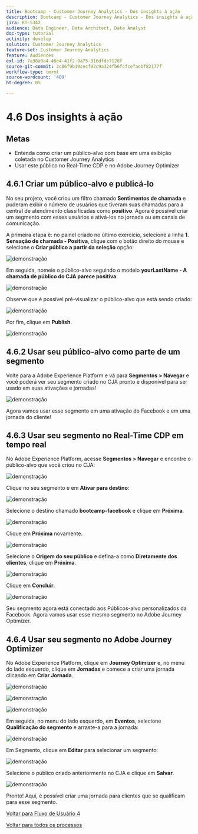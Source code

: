 ```yaml
---
title: Bootcamp - Customer Journey Analytics - Dos insights à ação
description: Bootcamp - Customer Journey Analytics - Dos insights à ação
jira: KT-5342
audience: Data Engineer, Data Architect, Data Analyst
doc-type: tutorial
activity: develop
solution: Customer Journey Analytics
feature-set: Customer Journey Analytics
feature: Audiences
exl-id: 7a38a0a4-46e4-41f2-9a75-316dfde7128f
source-git-commit: 3c86f9b19cecf92c9a324fb6fcfcefaebf82177f
workflow-type: tm+mt
source-wordcount: '409'
ht-degree: 0%

---
```


# 4.6 Dos insights à ação

## Metas

- Entenda como criar um público-alvo com base em uma exibição coletada no Customer Journey Analytics
- Usar este público no Real-Time CDP e no Adobe Journey Optimizer

## 4.6.1 Criar um público-alvo e publicá-lo

No seu projeto, você criou um filtro chamado **Sentimentos de chamada** e puderam exibir o número de usuários que tiveram suas chamadas para a central de atendimento classificadas como **positivo**. Agora é possível criar um segmento com esses usuários e ativá-los no jornada ou em canais de comunicação.

A primeira etapa é: no painel criado no último exercício, selecione a linha **1. Sensação de chamada - Positiva**, clique com o botão direito do mouse e selecione o **Criar público a partir da seleção** opção:

![demonstração](./images/aud1.png)

Em seguida, nomeie o público-alvo seguindo o modelo **yourLastName - A chamada de público do CJA parece positiva**:

![demonstração](./images/aud2.png)

Observe que é possível pré-visualizar o público-alvo que está sendo criado:

![demonstração](./images/aud3.png)

Por fim, clique em **Publish**.

![demonstração](./images/aud4.png)

## 4.6.2 Usar seu público-alvo como parte de um segmento

Volte para a Adobe Experience Platform e vá para **Segmentos > Navegar** e você poderá ver seu segmento criado no CJA pronto e disponível para ser usado em suas ativações e jornadas!

![demonstração](./images/aud5.png)

Agora vamos usar esse segmento em uma ativação do Facebook e em uma jornada do cliente!

## 4.6.3 Usar seu segmento no Real-Time CDP em tempo real

No Adobe Experience Platform, acesse **Segmentos > Navegar** e encontre o público-alvo que você criou no CJA:

![demonstração](./images/aud6.png)

Clique no seu segmento e em **Ativar para destino**:

![demonstração](./images/aud7.png)

Selecione o destino chamado **bootcamp-facebook** e clique em **Próxima**.

![demonstração](./images/aud8.png)

Clique em **Próxima** novamente.

![demonstração](./images/aud9.png)

Selecione o **Origem do seu público** e defina-a como **Diretamente dos clientes**, clique em **Próxima**.

![demonstração](./images/aud10.png)

Clique em **Concluir**.

![demonstração](./images/aud11.png)

Seu segmento agora está conectado aos Públicos-alvo personalizados da Facebook. Agora vamos usar esse mesmo segmento no Adobe Journey Optimizer.

## 4.6.4 Usar seu segmento no Adobe Journey Optimizer

No Adobe Experience Platform, clique em **Journey Optimizer** e, no menu do lado esquerdo, clique em **Jornadas** e comece a criar uma jornada clicando em **Criar Jornada**.

![demonstração](./images/aud20.png)

![demonstração](./images/aud21.png)

![demonstração](./images/aud22.png)

Em seguida, no menu do lado esquerdo, em **Eventos**, selecione **Qualificação do segmento** e arraste-a para a jornada:

![demonstração](./images/aud23.png)

Em Segmento, clique em **Editar** para selecionar um segmento:

![demonstração](./images/aud24.png)

Selecione o público criado anteriormente no CJA e clique em  **Salvar**.

![demonstração](./images/aud25.png)

Pronto! Aqui, é possível criar uma jornada para clientes que se qualificam para esse segmento.

[Voltar para Fluxo de Usuário 4](./uc4.md)

[Voltar para todos os processos](./../../overview.md)
